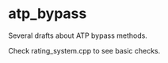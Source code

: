# atp_bypass
Several drafts about ATP bypass methods. 

Check rating_system.cpp to see basic checks. 
